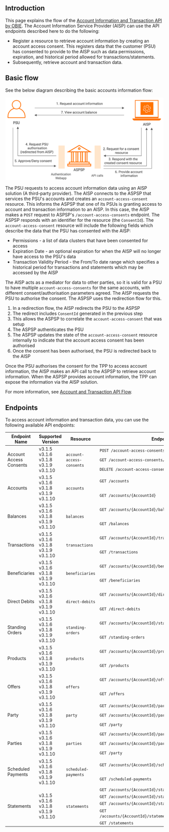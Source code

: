 ## Introduction

This page explains the flow of the [Account Information and Transaction API by OBIE](https://openbankinguk.github.io/read-write-api-site3/v3.1.10/profiles/account-and-transaction-api-profile.html). 
The Account Information Service Provider (AISP) can use the API endpoints described here to do the following:

- Register a resource to retrieve account information by creating an account access consent. This registers data that the customer 
  (PSU) has consented to provide to the AISP such as data permissions, expiration, and historical period allowed for transactions/statements.
- Subsequently, retrieve account and transaction data.

## Basic flow

See the below diagram describing the basic accounts information flow:

![uk accounts information flow](../assets/img/learn/api-specifications/uk-accounts-information-flow.png)

The PSU requests to access account information data using an AISP solution (A third-party provider). The AISP connects to 
the ASPSP that services the PSU's accounts and creates an `account-access-consent` resource. This informs the ASPSP that one 
of its PSUs is granting access to account and transaction information to an AISP. In this case, the AISP makes a `POST` request 
to ASPSP's `/account-access-consents` endpoint. The ASPSP responds with an identifier for the resource (the `ConsentId`). 
The `account-access-consent` resource will include the following fields which describe the data that the PSU has consented with the AISP:

- Permissions - a list of data clusters that have been consented for access
- Expiration Date - an optional expiration for when the AISP will no longer have access to the PSU's data
- Transaction Validity Period - the From/To date range which specifies a historical period for transactions and statements which may be accessed by the AISP

The AISP acts as a mediator for data to other parties, so it is valid for a PSU to have multiple `account-access-consents` 
for the same accounts, with different consent/authorisation parameters agreed. The AISP requests the PSU to authorise the consent. 
The ASPSP uses the redirection flow for this.

1. In a redirection flow, the AISP redirects the PSU to the ASPSP
2. The redirect includes `ConsentId` generated in the previous step
3. This allows the ASPSP to correlate the `account-access-consent` that was setup
4. The ASPSP authenticates the PSU
5. The ASPSP updates the state of the `account-access-consent` resource internally to indicate that the account access consent has been authorised
6. Once the consent has been authorised, the PSU is redirected back to the AISP

Once the PSU authorises the consent for the TPP to access account information, the AISP makes an API call to the ASPSP 
to retrieve account information. When the ASPSP provides account information, the TPP can expose the information via the 
AISP solution. 

For more information, see [Account and Transaction API Flow](../try-out/account-and-transaction-flow.md).

## Endpoints

To access account information and transaction data, you can use the following available API endpoints:

<table>
<thead>
  <tr>
    <th>Endpoint Name</th>
    <th>Supported Version</th>
    <th>Resource</th>
    <th>Endpoint URL</th>
    <th>Mandatory/Optional</th>
  </tr>
</thead>
<tbody>
  <tr>
    <td rowspan="3">Account Access Consents</td>
    <td rowspan="3">v3.1.5<br>v3.1.6<br>v3.1.8<br>v3.1.9<br>v3.1.10</td>
    <td rowspan="3"><code>account-access-consents</code></td>
    <td><code>POST /account-access-consents</code></td>
    <td>Mandatory</td>
  </tr>
  <tr>
    <td><code>GET /account-access-consents/{ConsentId}</code></td>
    <td>Mandatory</td>
  </tr>
  <tr>
    <td><code>DELETE /account-access-consents/{ConsentId}</code></td>
    <td>Mandatory</td>
  </tr>
  <tr>
    <td rowspan="2">Accounts</td>
    <td rowspan="2">v3.1.5<br>v3.1.6<br>v3.1.8<br>v3.1.9<br>v3.1.10</td>
    <td rowspan="2"><code>accounts</code></td>
    <td><code>GET /accounts</code></td>
    <td>Mandatory</td>
  </tr>
  <tr>
    <td><code>GET /accounts/{AccountId}</code></td>
    <td>Mandatory</td>
  </tr>
  <tr>
    <td rowspan="2">Balances</td>
    <td rowspan="2">v3.1.5<br>v3.1.6<br>v3.1.8<br>v3.1.9<br>v3.1.10</td>
    <td rowspan="2"><code>balances</code></td>
    <td><code>GET /accounts/{AccountId}/balances</code></td>
    <td>Mandatory</td>
  </tr>
  <tr>
    <td><code>GET /balances</code></td>
    <td>Optional</td>
  </tr>
  <tr>
    <td rowspan="2">Transactions</td>
    <td rowspan="2">v3.1.5<br>v3.1.6<br>v3.1.8<br>v3.1.9<br>v3.1.10</td>
    <td rowspan="2"><code>transactions</code></td>
    <td><code>GET /accounts/{AccountId}/transactions</code></td>
    <td>Mandatory</td>
  </tr>
  <tr>
    <td><code>GET /transactions</code></td>
    <td>Optional</td>
  </tr>
  <tr>
    <td rowspan="2">Beneficiaries</td>
    <td rowspan="2">v3.1.5<br>v3.1.6<br>v3.1.8<br>v3.1.9<br>v3.1.10</td>
    <td rowspan="2"><code>beneficiaries</code></td>
    <td><code>GET /accounts/{AccountId}/beneficiaries</code></td>
    <td>Conditional</td>
  </tr>
  <tr>
    <td><code>GET /beneficiaries</code></td>
    <td>Optional</td>
  </tr>
  <tr>
    <td rowspan="2">Direct Debits</td>
    <td rowspan="2">v3.1.5<br>v3.1.6<br>v3.1.8<br>v3.1.9<br>v3.1.10</td>
    <td rowspan="2"><code>direct-debits</code></td>
    <td><code>GET /accounts/{AccountId}/direct-debits</code></td>
    <td>Conditional</td>
  </tr>
  <tr>
    <td><code>GET /direct-debits</code></td>
    <td>Optional</td>
  </tr>
  <tr>
    <td rowspan="2">Standing Orders</td>
    <td rowspan="2">v3.1.5<br>v3.1.6<br>v3.1.8<br>v3.1.9<br>v3.1.10</td>
    <td rowspan="2"><code>standing-orders</code></td>
    <td><code>GET /accounts/{AccountId}/standing-orders</code></td>
    <td>Conditional</td>
  </tr>
  <tr>
    <td><code>GET /standing-orders</code></td>
    <td>Optional</td>
  </tr>
  <tr>
    <td rowspan="2">Products</td>
    <td rowspan="2">v3.1.5<br>v3.1.6<br>v3.1.8<br>v3.1.9<br>v3.1.10</td>
    <td rowspan="2"><code>products</code></td>
    <td><code>GET /accounts/{AccountId}/product</code></td>
    <td>Conditional</td>
  </tr>
  <tr>
    <td><code>GET /products</code></td>
    <td>Optional</td>
  </tr>
  <tr>
    <td rowspan="2">Offers</td>
    <td rowspan="2">v3.1.5<br>v3.1.6<br>v3.1.8<br>v3.1.9<br>v3.1.10</td>
    <td rowspan="2"><code>offers</code></td>
    <td><code>GET /accounts/{AccountId}/offers</code></td>
    <td>Conditional</td>
  </tr>
  <tr>
    <td><code>GET /offers</code></td>
    <td>Optional</td>
  </tr>
  <tr>
    <td rowspan="3">Party</td>
    <td rowspan="3">v3.1.5<br>v3.1.6<br>v3.1.8<br>v3.1.9<br>v3.1.10</td>
    <td rowspan="3"><code>party</code></td>
    <td><code>GET /accounts/{AccountId}/parties<br></code></td>
    <td>Conditional</td>
  </tr>
  <tr>
    <td><code>GET /accounts/{AccountId}/party</code></td>
    <td>Conditional</td>
  </tr>
  <tr>
    <td><code>GET /party</code></td>
    <td>Conditional</td>
  </tr>
  <tr>
    <td rowspan="3">Parties</td>
    <td rowspan="3">v3.1.5<br>v3.1.6<br>v3.1.8<br>v3.1.9<br>v3.1.10</td>
    <td rowspan="3"><code>parties</code></td>
    <td><code>GET /accounts/{AccountId}/parties</code></td>
    <td>Conditional</td>
  </tr>
  <tr>
    <td><code>GET /accounts/{AccountId}/party</code></td>
    <td>Conditional</td>
  </tr>
  <tr>
    <td><code>GET /party</code></td>
    <td>Conditional</td>
  </tr>
  <tr>
    <td rowspan="2">Scheduled Payments</td>
    <td rowspan="2">v3.1.5<br>v3.1.6<br>v3.1.8<br>v3.1.9<br>v3.1.10</td>
    <td rowspan="2"><code>scheduled-payments</code></td>
    <td><code>GET /accounts/{AccountId}/scheduled-payments<br></code></td>
    <td>Conditional</td>
  </tr>
  <tr>
    <td><code>GET /scheduled-payments</code></td>
    <td>Optional</td>
  </tr>
  <tr>
    <td rowspan="5">Statements</td>
    <td rowspan="5">v3.1.5<br>v3.1.6<br>v3.1.8<br>v3.1.9<br>v3.1.10</td>
    <td rowspan="5"><code>statements</code></td>
    <td><code>GET /accounts/{AccountId}/statements</code></td>
    <td>Conditional</td>
  </tr>
  <tr>
    <td><code>GET /accounts/{AccountId}/statements/{StatementId}</code></td>
    <td>Conditional</td>
  </tr>
  <tr>
    <td><code>GET /accounts/{AccountId}/statements/{StatementId}/file</code></td>
    <td>Optional</td>
  </tr>
  <tr>
    <td><code>GET /accounts/{AccountId}/statements/{StatementId}/transactions</code></td>
    <td>Conditional</td>
  </tr>
  <tr>
    <td><code>GET /statements</code></td>
    <td>Optional</td>
  </tr>
</tbody>
</table>




